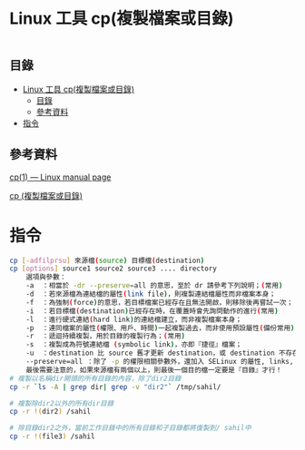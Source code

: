 # Linux 工具 cp(複製檔案或目錄)

```
```

## 目錄

- [Linux 工具 cp(複製檔案或目錄)](#linux-工具-cp複製檔案或目錄)
	- [目錄](#目錄)
	- [參考資料](#參考資料)
- [指令](#指令)

## 參考資料

[cp(1) — Linux manual page](https://man7.org/linux/man-pages/man1/cp.1.html)

[cp (複製檔案或目錄)](https://linux.vbird.org/linux_basic/centos7/0220filemanager.php#cp)

# 指令

```bash
cp [-adfilprsu] 來源檔(source) 目標檔(destination)
cp [options] source1 source2 source3 .... directory
	選項與參數：
	-a  ：相當於 -dr --preserve=all 的意思，至於 dr 請參考下列說明；(常用)
	-d  ：若來源檔為連結檔的屬性(link file)，則複製連結檔屬性而非檔案本身；
	-f  ：為強制(force)的意思，若目標檔案已經存在且無法開啟，則移除後再嘗試一次；
	-i  ：若目標檔(destination)已經存在時，在覆蓋時會先詢問動作的進行(常用)
	-l  ：進行硬式連結(hard link)的連結檔建立，而非複製檔案本身；
	-p  ：連同檔案的屬性(權限、用戶、時間)一起複製過去，而非使用預設屬性(備份常用)；
	-r  ：遞迴持續複製，用於目錄的複製行為；(常用)
	-s  ：複製成為符號連結檔 (symbolic link)，亦即『捷徑』檔案；
	-u  ：destination 比 source 舊才更新 destination，或 destination 不存在的情況下才複製。
	--preserve=all ：除了 -p 的權限相關參數外，還加入 SELinux 的屬性, links, xattr 等也複製了。
	最後需要注意的，如果來源檔有兩個以上，則最後一個目的檔一定要是『目錄』才行！
# 複製以名稱dir開頭的所有目錄的內容，除了dir2目錄
cp -r `ls -A | grep dir| grep -v "dir2"` /tmp/sahil/

# 複製除dir2以外的所有dir目錄
cp -r !(dir2) /sahil

# 除目錄dir2之外，當前工作目錄中的所有目錄和子目錄都將復製到/ sahil中
cp -r !(file3) /sahil
```
